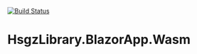 [![Build Status](https://dev.azure.com/yts233/Hsgz%20Library/_apis/build/status/Hsgz%20Library?branchName=main)](https://dev.azure.com/yts233/Hsgz%20Library/_build/latest?definitionId=21&branchName=main)

# HsgzLibrary.BlazorApp.Wasm


<!-- dreamiloveyou -->

